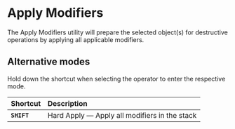 # Apply Modifiers

The Apply Modifiers utility will prepare the selected object(s) for destructive operations by applying all applicable modifiers.

## Alternative modes

Hold down the shortcut when selecting the operator to enter the respective mode.

| Shortcut | Description |
| :--- | :--- |
| **`SHIFT`** | Hard Apply — Apply all modifiers in the stack |